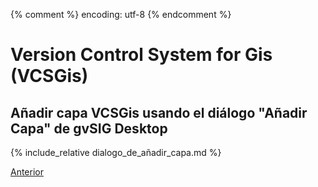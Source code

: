 {% comment %} encoding: utf-8 {% endcomment %}

# Version Control System for Gis (VCSGis)

## Añadir capa VCSGis usando el diálogo "Añadir Capa" de gvSIG Desktop

{% include_relative dialogo_de_añadir_capa.md %}
 
[Anterior](topologia.md)